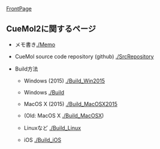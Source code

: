 [FrontPage](../FrontPage)

## CueMol2に関するページ



-  メモ書き[./Memo](../cuemol2/Memo)

-  CueMol source code repository (github) [./SrcRepository](../cuemol2/SrcRepository)

-  Build方法

    -  Windows (2015) [./Build_Win2015](../cuemol2/Build_Win2015)

    -  Windows [./Build](../cuemol2/Build) 

    -  MacOS X (2015) [./Build_MacOSX2015](../cuemol2/Build_MacOSX2015)

    -  (Old: MacOS X  [./Build_MacOSX](../cuemol2/Build_MacOSX))

    -  Linuxなど  [./Build_Linux](../cuemol2/Build_Linux)

    -  iOS  [./Build_iOS](../cuemol2/Build_iOS)
